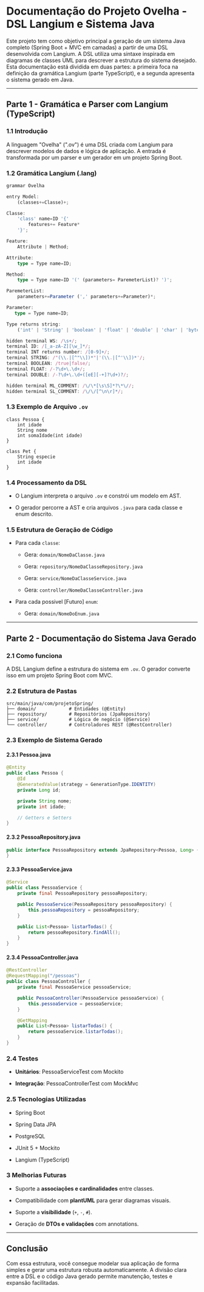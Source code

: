 # Documentação do Projeto Ovelha - DSL Langium e Sistema Java


Este projeto tem como objetivo principal a geração de um sistema Java completo (Spring Boot + MVC em camadas) a partir de uma DSL desenvolvida com Langium. A DSL utiliza uma sintaxe inspirada em diagramas de classes UML para descrever a estrutura do sistema desejado. Esta documentação está dividida em duas partes: a primeira foca na definição da gramática Langium (parte TypeScript), e a segunda apresenta o sistema gerado em Java.

---

## Parte 1 - Gramática e Parser com Langium (TypeScript)

### 1.1 Introdução

A linguagem "Ovelha" (".ov") é uma DSL criada com Langium para descrever modelos de dados e lógica de aplicação. A entrada é transformada por um parser e um gerador em um projeto Spring Boot.

### 1.2 Gramática Langium (.lang)

```typescript
grammar Ovelha

entry Model:
    (classes+=Classe)+;

Classe:
    'class' name=ID '{'
        features+= Feature*
    '}';

Feature:
    Attribute | Method;

Attribute:
    type = Type name=ID;

Method:
    type = Type name=ID '(' (parameters= ParemeterList)? ')';

ParemeterList:
    parameters+=Parameter (',' parameters+=Parameter)*;

Parameter:
   type = Type name=ID;

Type returns string:
    ('int' | 'String' | 'boolean' | 'float' | 'double' | 'char' | 'byte' | 'short' | 'long');

hidden terminal WS: /\s+/;
terminal ID: /[_a-zA-Z][\w_]*/;
terminal INT returns number: /[0-9]+/;
terminal STRING: /"(\\.|[^"\\])*"|'(\\.|[^'\\])*'/;
terminal BOOLEAN: /true|false/;
terminal FLOAT: /-?\d+\.\d+/;
terminal DOUBLE: /-?\d+\.\d+([eE][-+]?\d+)?/;

hidden terminal ML_COMMENT: /\/\*[\s\S]*?\*\//;
hidden terminal SL_COMMENT: /\/\/[^\n\r]*/;
```

### 1.3 Exemplo de Arquivo `.ov`

```ov
class Pessoa {
    int idade
    String nome
    int somaIdade(int idade)
}

class Pet {
    String especie
    int idade
}
```

### 1.4 Processamento da DSL

- O Langium interpreta o arquivo `.ov` e constrói um modelo em AST.
    
- O gerador percorre a AST e cria arquivos `.java` para cada classe e enum descrito.
    

### 1.5 Estrutura de Geração de Código

- Para cada `classe`:
    
    - Gera: `domain/NomeDaClasse.java`
        
    - Gera: `repository/NomeDaClasseRepository.java`
        
    - Gera: `service/NomeDaClasseService.java`
        
    - Gera: `controller/NomeDaClasseController.java`
        
- Para cada possivel [Futuro] `enum`:
    
    - Gera: `domain/NomeDoEnum.java`
        

---

## Parte 2 - Documentação do Sistema Java Gerado

### 2.1 Como funciona

A DSL Langium define a estrutura do sistema em `.ov`. O gerador converte isso em um projeto Spring Boot com MVC.

### 2.2 Estrutura de Pastas

```
src/main/java/com/projetoSpring/
├── domain/            # Entidades (@Entity)
├── repository/        # Repositórios (JpaRepository)
├── service/           # Lógica de negócio (@Service)
└── controller/        # Controladores REST (@RestController)
```

### 2.3 Exemplo de Sistema Gerado

#### 2.3.1 Pessoa.java

```java
@Entity
public class Pessoa {
    @Id
    @GeneratedValue(strategy = GenerationType.IDENTITY)
    private Long id;

    private String nome;
    private int idade;

    // Getters e Setters
}
```

#### 2.3.2 PessoaRepository.java

```java
public interface PessoaRepository extends JpaRepository<Pessoa, Long> {
}
```

#### 2.3.3 PessoaService.java

```java
@Service
public class PessoaService {
    private final PessoaRepository pessoaRepository;

    public PessoaService(PessoaRepository pessoaRepository) {
        this.pessoaRepository = pessoaRepository;
    }

    public List<Pessoa> listarTodas() {
        return pessoaRepository.findAll();
    }
}
```

#### 2.3.4 PessoaController.java

```java
@RestController
@RequestMapping("/pessoas")
public class PessoaController {
    private final PessoaService pessoaService;

    public PessoaController(PessoaService pessoaService) {
        this.pessoaService = pessoaService;
    }

    @GetMapping
    public List<Pessoa> listarTodas() {
        return pessoaService.listarTodas();
    }
}
```

### 2.4 Testes

- **Unitários**: PessoaServiceTest com Mockito
    
- **Integração**: PessoaControllerTest com MockMvc
    

### 2.5 Tecnologias Utilizadas

- Spring Boot
    
- Spring Data JPA
    
- PostgreSQL
    
- JUnit 5 + Mockito
    
- Langium (TypeScript)
    

### 3 Melhorias Futuras

- Suporte a **associações e cardinalidades** entre classes.  
    
- Compatibilidade com **plantUML** para gerar diagramas visuais.  
    
- Suporte a **visibilidade** (`+`, `-`, `#`).  
    
- Geração de **DTOs e validações** com annotations.
---

## Conclusão

Com essa estrutura, você consegue modelar sua aplicação de forma simples e gerar uma estrutura robusta automaticamente. A divisão clara entre a DSL e o código Java gerado permite manutenção, testes e expansão facilitadas.
